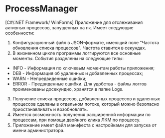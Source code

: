# ProcessManager
[C#/.NET Framework/ WinForms]
Приложение для отслеживания активных процессов, запущенных на пк. Имеет следующие особенности:
1. Конфигурационный файл в JSON-формате, имеющий поле "Частота обновления списка процессов". Частота ставится в секундах.
2. В жизненном цикле программы логгируются все основные моменты. События разделены на следующие типы:
- INFO - Информация по ключевым моментам работы приложения;
- DEB - Информация об удаленных и добавленных процессах;
- WARN - Непредвиденные ошибки;
- ERROR - Предвиденные ошибки.
Для удобства - файлы логгов проименованы досекундно, хранятся в папке Logs.
3. Получение списка процессов, добавленных процессов и удаленных процессов сделаны в отдельном потоке, который можно безопасно приостанавливать и возобновлять.
4. Имеется возможность получения расширенной информации по процессам, при помощи двойного клика ЛКМ по процессу.
5. Приложение имеет файл манифеста с настройками для запуска от имени администратора.

